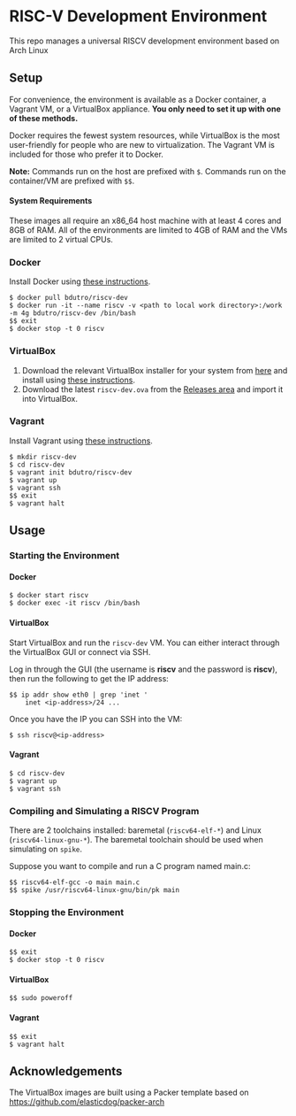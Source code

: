 # RISC-V Development Environment

This repo manages a universal RISCV development environment based on Arch Linux

## Setup

For convenience, the environment is available as a Docker container, a Vagrant VM, or a VirtualBox appliance. **You only need to set it up with one of these methods.**

Docker requires the fewest system resources, while VirtualBox is the most user-friendly for people who are new to virtualization. The Vagrant VM is included for those who prefer it to Docker.

**Note:** Commands run on the host are prefixed with `$`. Commands run on the container/VM are prefixed with `$$`.

#### System Requirements

These images all require an x86_64 host machine with at least 4 cores and 8GB of RAM. All of the environments are limited to 4GB of RAM and the VMs are limited to 2 virtual CPUs.

### Docker

Install Docker using [these instructions](https://docs.docker.com/install/).

```
$ docker pull bdutro/riscv-dev
$ docker run -it --name riscv -v <path to local work directory>:/work -m 4g bdutro/riscv-dev /bin/bash
$$ exit
$ docker stop -t 0 riscv
```

### VirtualBox

1. Download the relevant VirtualBox installer for your system from [here](https://www.virtualbox.org/wiki/Downloads) and install using [these instructions](https://www.virtualbox.org/manual/ch02.html).
2. Download the latest `riscv-dev.ova` from the [Releases area](https://github.com/bdutro/riscv-dev/releases/) and import it into VirtualBox.

### Vagrant

Install Vagrant using [these instructions](https://www.vagrantup.com/docs/installation).

```
$ mkdir riscv-dev
$ cd riscv-dev
$ vagrant init bdutro/riscv-dev
$ vagrant up
$ vagrant ssh
$$ exit
$ vagrant halt
```

## Usage

### Starting the Environment

#### Docker

```
$ docker start riscv
$ docker exec -it riscv /bin/bash
```

#### VirtualBox

Start VirtualBox and run the `riscv-dev` VM. You can either interact through the VirtualBox GUI or connect via SSH.

Log in through the GUI (the username is **riscv** and the password is **riscv**), then run the following to get the IP address:

```
$$ ip addr show eth0 | grep 'inet '
    inet <ip-address>/24 ...
```

Once you have the IP you can SSH into the VM:
```
$ ssh riscv@<ip-address>
```

#### Vagrant

```
$ cd riscv-dev
$ vagrant up
$ vagrant ssh
```

### Compiling and Simulating a RISCV Program

There are 2 toolchains installed: baremetal (`riscv64-elf-*`) and Linux (`riscv64-linux-gnu-*`). The baremetal toolchain should be used when simulating on `spike`.

Suppose you want to compile and run a C program named main.c:

```
$$ riscv64-elf-gcc -o main main.c
$$ spike /usr/riscv64-linux-gnu/bin/pk main
```

### Stopping the Environment

#### Docker

```
$$ exit
$ docker stop -t 0 riscv
```

#### VirtualBox

```
$$ sudo poweroff
```

#### Vagrant

```
$$ exit
$ vagrant halt
```

## Acknowledgements

The VirtualBox images are built using a Packer template based on https://github.com/elasticdog/packer-arch
